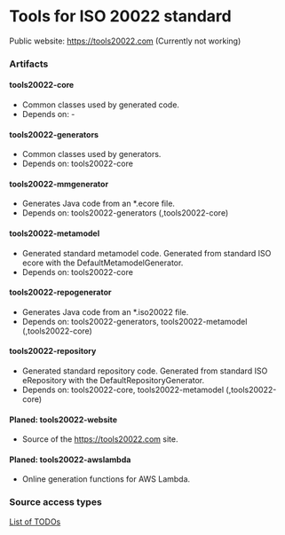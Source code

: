 # Tools for ISO 20022 standard

Public website: https://tools20022.com (Currently not working)

### Artifacts

#### tools20022-core
- Common classes used by generated code.
- Depends on: - 

#### tools20022-generators
- Common classes used by generators.
- Depends on: tools20022-core 

#### tools20022-mmgenerator
- Generates Java code from an *.ecore file.
- Depends on: tools20022-generators (,tools20022-core) 

#### tools20022-metamodel
- Generated standard metamodel code. Generated from standard ISO ecore with the DefaultMetamodelGenerator.  
- Depends on: tools20022-core 

#### tools20022-repogenerator
- Generates Java code from an *.iso20022 file.
- Depends on: tools20022-generators, tools20022-metamodel (,tools20022-core) 

#### tools20022-repository
- Generated standard repository code. Generated from standard ISO eRepository with the DefaultRepositoryGenerator.  
- Depends on: tools20022-core, tools20022-metamodel (,tools20022-core)

#### Planed: tools20022-website
- Source of the https://tools20022.com site.

#### Planed: tools20022-awslambda
- Online generation functions for AWS Lambda.

### Source access types



[List of TODOs](TODO.md)

